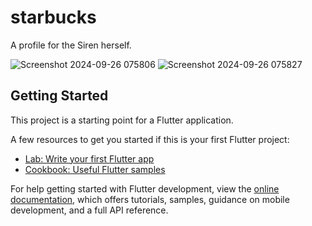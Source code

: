 # starbucks

A profile for the Siren herself.

![Screenshot 2024-09-26 075806](https://github.com/user-attachments/assets/91e876ce-77c8-4333-8218-cd9c47c24992)
![Screenshot 2024-09-26 075827](https://github.com/user-attachments/assets/98269b45-2b48-4191-aa0d-44ecebf98fd4)

## Getting Started

This project is a starting point for a Flutter application.

A few resources to get you started if this is your first Flutter project:

- [Lab: Write your first Flutter app](https://docs.flutter.dev/get-started/codelab)
- [Cookbook: Useful Flutter samples](https://docs.flutter.dev/cookbook)

For help getting started with Flutter development, view the
[online documentation](https://docs.flutter.dev/), which offers tutorials,
samples, guidance on mobile development, and a full API reference.
